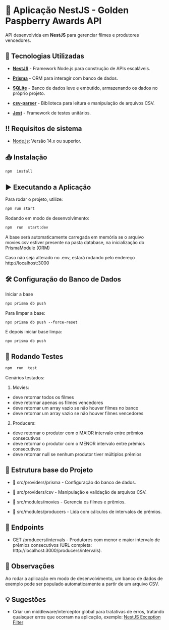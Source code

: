 
# 📌 Aplicação NestJS - Golden Paspberry Awards API

API desenvolvida em **NestJS** para gerenciar filmes e produtores vencedores.

## 🚀 Tecnologias Utilizadas

-  [**NestJS**](https://docs.nestjs.com/) - Framework Node.js para construção de APIs escaláveis.

-  [**Prisma**](https://www.prisma.io/docs) - ORM para interagir com banco de dados.

-  [**SQLite**](https://www.sqlite.org/docs.html) - Banco de dados leve e embutido, armazenando os dados no próprio projeto.

-  [**csv-parser**](https://www.npmjs.com/package/csv-parser) - Biblioteca para leitura e manipulação de arquivos CSV.

-  [**Jest**](https://jestjs.io/docs/getting-started) - Framework de testes unitários.

## ‼️ Requisitos de sistema

- [Node.js](https://nodejs.org/pt): Versão 14.x ou superior.

## 📥 Instalação

```sh
npm  install
```

## ▶️  Executando  a  Aplicação
Para  rodar  o  projeto,  utilize:

```sh
npm run start
```
Rodando em modo de desenvolvimento:

```sh
npm  run  start:dev
```

A base será automaticamente carregada em memória se o arquivo movies.csv estiver presente na pasta database, na inicialização do PrismaModule (ORM)

Caso não seja alterado no .env, estará rodando pelo endereço http://localhost:3000

## 🛠  Configuração  do  Banco  de  Dados

Iniciar a base
```sh 
npx prisma db push
```

Para limpar a base:
```
npx prisma db push --force-reset
```

E depois iniciar base limpa:
```sh 
npx prisma db push
```

## 🧪 Rodando Testes

```sh
npm  run  test
```

Cenários testados:
1. Movies:
  - deve retornar todos os filmes
  - deve retornar apenas os filmes vencedores
  - deve retornar um array vazio se não houver filmes no banco
  - deve retornar um array vazio se não houver filmes vencedores

2. Producers:
  - deve retornar o produtor com o MAIOR intervalo entre prêmios consecutivos
  - deve retornar o produtor com o MENOR intervalo entre prêmios consecutivos
  - deve retornar null se nenhum produtor tiver múltiplos prêmios

## 📁  Estrutura base do  Projeto

-  📂  src/providers/prisma  -  Configuração  do  banco  de  dados.

-  📂  src/providers/csv  -  Manipulação  e  validação  de  arquivos  CSV.

-  📂  src/modules/movies  -  Gerencia  os  filmes  e  prêmios.

-  📂  src/modules/producers  -  Lida  com  cálculos  de  intervalos  de  prêmios.

## 📄  Endpoints

-  GET  /producers/intervals  -  Produtores com menor e maior intervalo de prêmios consecutivos (URL completa: http://localhost:3000/producers/intervals).

## 📌  Observações

Ao  rodar  a  aplicação  em  modo  de  desenvolvimento,  um  banco  de  dados  de  exemplo  pode  ser  populado  automaticamente  a  partir  de  um  arquivo  CSV.

## 💡 Sugestões

- Criar um middleware/interceptor global para tratativas de erros, tratando quaisquer erros que ocorram na aplicação, exemplo: [NestJS Exception Filter](https://docs.nestjs.com/exception-filters)
